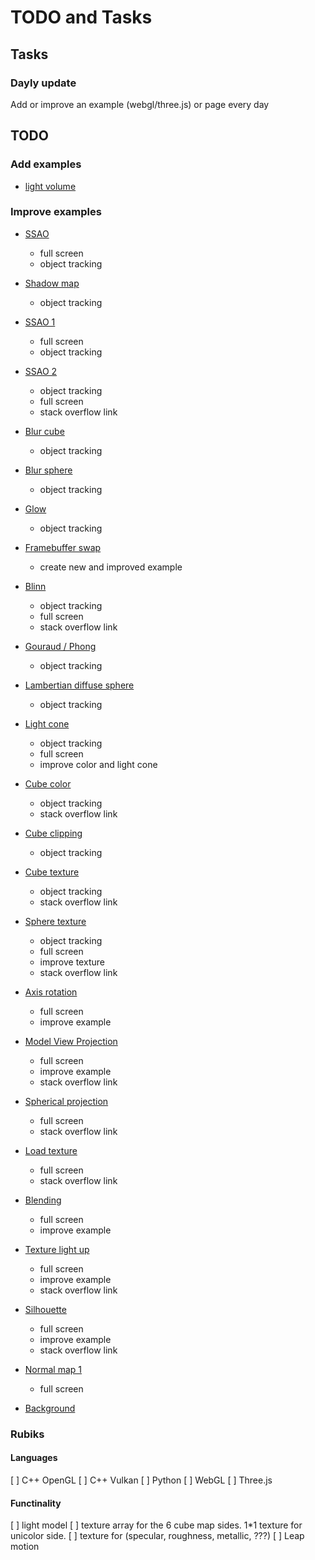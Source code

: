 # TODO and Tasks

## Tasks

### Dayly update

Add or improve an example (webgl/three.js) or page every day

## TODO

### Add examples

- [light volume](https://threejs.org/examples/webgl_postprocessing_godrays.html)

### Improve examples

- [SSAO](https://rabbid76.github.io/graphics-snippets/html/technique/ssao.html)
  - full screen
  - object tracking

- [Shadow map](https://rabbid76.github.io/graphics-snippets/html/stackoverflow/shadow_map.html)
  - object tracking

- [SSAO 1](https://rabbid76.github.io/graphics-snippets/html/stackoverflow/ssao_simple.html)
  - full screen
  - object tracking

- [SSAO 2](https://rabbid76.github.io/graphics-snippets/html/stackoverflow/ssao_simple_b.html)
  - object tracking
  - full screen
  - stack overflow link

- [Blur cube](https://rabbid76.github.io/graphics-snippets/html/stackoverflow/blur_cube_color.html)
  - object tracking

- [Blur sphere](https://rabbid76.github.io/graphics-snippets/html/stackoverflow/blur_sphere_texture.html)
  - object tracking

- [Glow](https://rabbid76.github.io/graphics-snippets/html/stackoverflow/glow.html)
  - object tracking

- [Framebuffer swap](https://rabbid76.github.io/graphics-snippets/html/stackoverflow/alternate_framebuffers.html)
  - create new and improved example

- [Blinn](https://rabbid76.github.io/graphics-snippets/html/stackoverflow/blinn.html)
  - object tracking
  - full screen
  - stack overflow link

- [Gouraud / Phong](https://rabbid76.github.io/graphics-snippets/html/stackoverflow/gouraud_phong.html)
  - object tracking

- [Lambertian diffuse sphere](https://rabbid76.github.io/graphics-snippets/html/stackoverflow/lambertian_sphere.html)
  - object tracking

- [Light cone](https://rabbid76.github.io/graphics-snippets/html/stackoverflow/light_cone.html)
  - object tracking
  - full screen
  - improve color and light cone

- [Cube color](https://rabbid76.github.io/graphics-snippets/html/stackoverflow/cube_color.html)
  - object tracking
  - stack overflow link

- [Cube clipping](https://rabbid76.github.io/graphics-snippets/html/stackoverflow/clip_cube.html)
  - object tracking

- [Cube texture](https://rabbid76.github.io/graphics-snippets/html/stackoverflow/cube_texture.html)
  - object tracking
  - stack overflow link

- [Sphere texture](https://rabbid76.github.io/graphics-snippets/html/stackoverflow/sphere_texture.html)
  - object tracking
  - full screen
  - improve texture
  - stack overflow link

- [Axis rotation](https://rabbid76.github.io/graphics-snippets/html/stackoverflow/axis_rotation.html)
  - full screen
  - improve example

- [Model View Projection](https://rabbid76.github.io/graphics-snippets/html/stackoverflow/model_view_projection.html)
  - full screen
  - improve example
  - stack overflow link

- [Spherical projection](https://rabbid76.github.io/graphics-snippets/html/stackoverflow/spherical_projection.html)
  - full screen
  - stack overflow link

- [Load texture](https://rabbid76.github.io/graphics-snippets/html/stackoverflow/texture_load.html)
  - full screen
  - stack overflow link

- [Blending](https://rabbid76.github.io/graphics-snippets/html/stackoverflow/blending.html)
  - full screen
  - improve example

- [Texture light up](https://rabbid76.github.io/graphics-snippets/html/stackoverflow/texture_light_up.html)
  - full screen
  - improve example
  - stack overflow link

- [Silhouette](https://rabbid76.github.io/graphics-snippets/html/stackoverflow/silhouette.html)
  - full screen
  - improve example
  - stack overflow link

- [Normal map 1](https://rabbid76.github.io/graphics-snippets/html/stackoverflow/normalmap1.html)
  - full screen

- [Background](https://rabbid76.github.io/graphics-snippets/html/stackoverflow/background_cube_poor_webgl.html)


### Rubiks

#### Languages

[ ] C++ OpenGL
[ ] C++ Vulkan
[ ] Python
[ ] WebGL
[ ] Three.js

#### Functinality

[ ] light model 
    [ ] texture array for the 6 cube map sides. 1*1 texture for unicolor side.
    [ ] texture for (specular, roughness, metallic, ???)
[ ] Leap motion